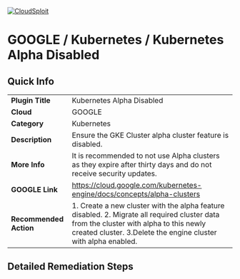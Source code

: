 [![CloudSploit](https://cloudsploit.com/img/logo-new-big-text-100.png "CloudSploit")](https://cloudsploit.com)

# GOOGLE / Kubernetes / Kubernetes Alpha Disabled

## Quick Info

| | |
|-|-|
| **Plugin Title** | Kubernetes Alpha Disabled |
| **Cloud** | GOOGLE |
| **Category** | Kubernetes |
| **Description** | Ensure the GKE Cluster alpha cluster feature is disabled. |
| **More Info** | It is recommended to not use Alpha clusters as they expire after thirty days and do not receive security updates. |
| **GOOGLE Link** | https://cloud.google.com/kubernetes-engine/docs/concepts/alpha-clusters |
| **Recommended Action** | 1. Create a new cluster with the alpha feature disabled. 2. Migrate all required cluster data from the cluster with alpha to this newly created cluster. 3.Delete the engine cluster with alpha enabled. |

## Detailed Remediation Steps
